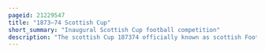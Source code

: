 ```yaml
---
pageid: 21229547
title: "1873–74 Scottish Cup"
short_summary: "Inaugural Scottish Cup football competition"
description: "The scottish Cup 187374 officially known as scottish Football Association Challenge Cup was the first Season of Scotland's most prestigious Football Knockout Competition. A Total of 16 Teams from the West of Scotland entered the Competition, but only 14 played a Match after two Teams withdrew. The Competition began on october 18 1873 with a Match between Renton and Kilmarnock and concluded on March 21 1874 with the final. After 16 Matches and 38 Goals the inaugural Cup was won by Queens Park who in the final defeated fellow Glasgow Club Clydesdale 20."
---
```

